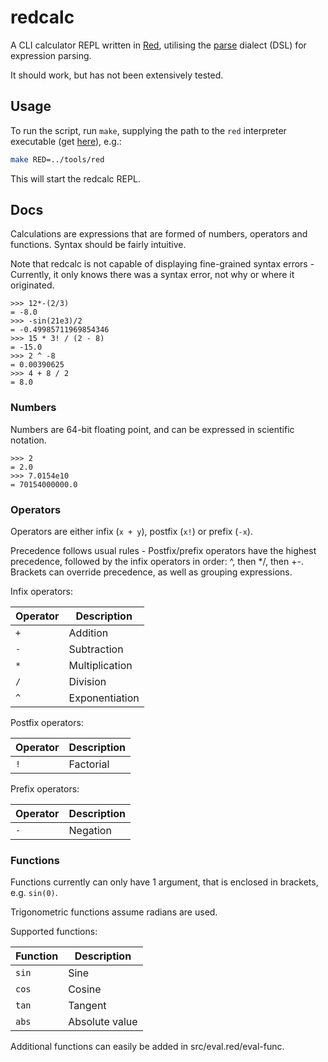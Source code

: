 # redcalc

A CLI calculator REPL written in [Red](https://www.red-lang.org/), utilising the [parse](https://www.red-lang.org/2013/11/041-introducing-parse.html) dialect (DSL) for expression parsing.

It should work, but has not been extensively tested.

## Usage

To run the script, run `make`, supplying the path to the `red` interpreter executable (get [here](https://www.red-lang.org/p/download.html)), e.g.:

```bash
make RED=../tools/red
```

This will start the redcalc REPL.

## Docs

Calculations are expressions that are formed of numbers, operators and functions. Syntax should be fairly intuitive.

Note that redcalc is not capable of displaying fine-grained syntax errors - Currently, it only knows there was a syntax error, not why or where it originated.

```
>>> 12*-(2/3)
= -8.0
>>> -sin(21e3)/2
= -0.49985711969854346
>>> 15 * 3! / (2 - 8)
= -15.0
>>> 2 ^ -8
= 0.00390625
>>> 4 + 8 / 2
= 8.0
```

### Numbers

Numbers are 64-bit floating point, and can be expressed in scientific notation.

```
>>> 2
= 2.0
>>> 7.0154e10
= 70154000000.0
```

### Operators

Operators are either infix (`x + y`), postfix (`x!`) or prefix (`-x`).

Precedence follows usual rules - Postfix/prefix operators have the highest precedence, followed by the infix operators in order: ^, then */, then +-. Brackets can override precedence, as well as grouping expressions.

Infix operators:

| Operator | Description    |
| -------- | -------------- |
| `+`      | Addition       |
| `-`      | Subtraction    |
| `*`      | Multiplication |
| `/`      | Division       |
| `^`      | Exponentiation |

Postfix operators:

| Operator | Description |
| -------- | ----------- |
| `!`      | Factorial   |

Prefix operators:

| Operator | Description |
| -------- | ----------- |
| `-`      | Negation    |

### Functions

Functions currently can only have 1 argument, that is enclosed in brackets, e.g. `sin(0)`.

Trigonometric functions assume radians are used.

Supported functions:

| Function | Description       |
| -------- | ----------------- |
| `sin`    | Sine              |
| `cos`    | Cosine            |
| `tan`    | Tangent           |
| `abs`    | Absolute value    |

Additional functions can easily be added in src/eval.red/eval-func.
